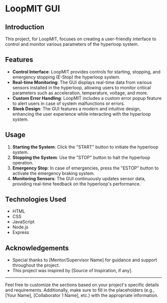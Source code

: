 # LoopMIT GUI

## Introduction
This project, for LoopMIT, focuses on creating a user-friendly interface to control and monitor various parameters of the hyperloop system.

## Features
- **Control Interface**: LoopMIT provides controls for starting, stopping, and emergency stopping (E-Stop) the hyperloop system.
- **Real-time Monitoring**: The GUI displays real-time data from various sensors installed in the hyperloop, allowing users to monitor critical parameters such as acceleration, temperature, voltage, and more.
- **Custom Error Handling**: LoopMIT includes a custom error popup feature to alert users in case of system malfunctions or errors.
- **Sleek Design**: The GUI features a modern and intuitive design, enhancing the user experience while interacting with the hyperloop system.

## Usage
1. **Starting the System**: Click the "START" button to initiate the hyperloop system.
2. **Stopping the System**: Use the "STOP" button to halt the hyperloop operation.
3. **Emergency Stop**: In case of emergencies, press the "ESTOP" button to activate the emergency braking system.
4. **Monitoring Sensors**: The GUI continuously updates sensor data, providing real-time feedback on the hyperloop's performance.

## Technologies Used
- HTML
- CSS
- JavaScript
- Node.js
- Express


## Acknowledgements
- Special thanks to [Mentor/Supervisor Name] for guidance and support throughout the project.
- This project was inspired by [Source of Inspiration, if any].

---

Feel free to customize the sections based on your project's specific details and requirements. Additionally, make sure to fill in the placeholders (e.g., [Your Name], [Collaborator 1 Name], etc.) with the appropriate information.
